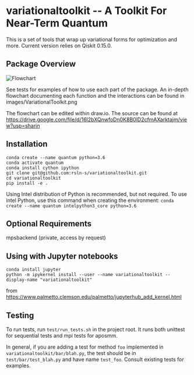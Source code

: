 # variationaltoolkit -- A Toolkit For Near-Term Quantum  

This is a set of tools that wrap up variational forms for optimization and more. Current version relies on Qiskit 0.15.0.

## Package Overview
![Flowchart](/images/HighLevelVariationalToolkit.png)

See tests for examples of how to use each part of the package. An in-depth flowchart documenting each function and the interactions can be found in images/VariationalToolkit.png

The flowchart can be edited within draw.io. The source can be found at https://drive.google.com/file/d/16l2bXQnwfoDn0K8B0lD2cfmAXarktajm/view?usp=sharin

## Installation

```
conda create --name quantum python=3.6
conda activate quantum
conda install cython ipython
git clone git@github.com:rsln-s/variationaltoolkit.git
cd variationaltoolkit
pip install -e .
```

Using Intel distribution of Python is recommended, but not required. 
To use intel Python, use this command when creating the environment: 
`conda create --name quantum intelpython3_core python=3.6`

## Optional Requirements

mpsbackend (private, access by request)

## Using with Jupyter notebooks

```
conda install jupyter
python -m ipykernel install --user --name variationaltoolkit --display-name "variationaltoolkit"
```

from https://www.palmetto.clemson.edu/palmetto/jupyterhub_add_kernel.html

## Testing

To run tests, run `test/run_tests.sh` in the project root. It runs both unittest for sequential tests and mpi tests for aposmm.

In general, if you are adding a test for method `foo` implemented in `variationaltoolkit/bar/blah.py`, the test should be in `test/bar/test_blah.py` and have name `test_foo`. Consult existing tests for examples.
